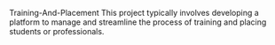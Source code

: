 Training-And-Placement
        This project typically involves developing a platform to manage and streamline the process of training and placing students or professionals.
